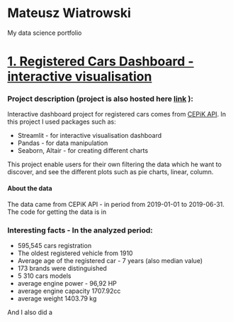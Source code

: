 # Mateusz Wiatrowski
My data science portfolio

# [1. Registered Cars Dashboard - interactive visualisation](https://github.com/zyechu/AnaliticsDash)
### Project description  (project is also hosted here [link](https://share.streamlit.io/zyechu/analiticsdash/deploy/main.py) ):
Interactive dashboard project for registered cars comes from [CEPiK API](http://www.cepik.gov.pl/). In this project I used packages such as:
- Streamlit - for interactive visualisation dashboard
- Pandas - for data manipulation
- Seaborn, Altair - for creating different charts

This project enable users for their own filtering the data which he want to discover, and see the different plots such as pie charts, linear, column.


#### About the data
The data came from CEPiK API - in period from 2019-01-01 to 2019-06-31.
The code for getting the data is in 

### Interesting facts - In the analyzed period:
- 595,545 cars registration
- The oldest registered vehicle from 1910 
- Average age of the registered car - 7 years (also median value) 
- 173 brands were distinguished 
- 5 310 cars models 
- average engine power - 96,92 HP 
- average engine capacity 1707.92cc 
- average weight 1403.79 kg

And I also did a 

